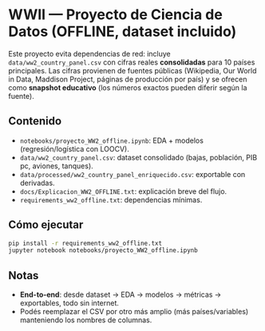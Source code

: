 # WWII — Proyecto de Ciencia de Datos (OFFLINE, dataset incluido)

Este proyecto evita dependencias de red: incluye `data/ww2_country_panel.csv` con cifras reales **consolidadas** para 10 países principales.
Las cifras provienen de fuentes públicas (Wikipedia, Our World in Data, Maddison Project, páginas de producción por país) y se ofrecen como
**snapshot educativo** (los números exactos pueden diferir según la fuente).

## Contenido
- `notebooks/proyecto_WW2_offline.ipynb`: EDA + modelos (regresión/logística con LOOCV).
- `data/ww2_country_panel.csv`: dataset consolidado (bajas, población, PIB pc, aviones, tanques).
- `data/processed/ww2_country_panel_enriquecido.csv`: exportable con derivadas.
- `docs/Explicacion_WW2_OFFLINE.txt`: explicación breve del flujo.
- `requirements_ww2_offline.txt`: dependencias mínimas.

## Cómo ejecutar
```bash
pip install -r requirements_ww2_offline.txt
jupyter notebook notebooks/proyecto_WW2_offline.ipynb
```

## Notas
- **End-to-end**: desde dataset → EDA → modelos → métricas → exportables, todo sin internet.
- Podés reemplazar el CSV por otro más amplio (más países/variables) manteniendo los nombres de columnas.
